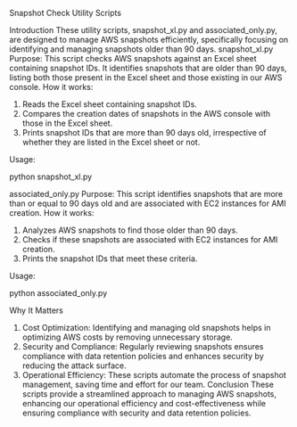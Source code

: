 Snapshot Check Utility Scripts

Introduction
These utility scripts, snapshot_xl.py and associated_only.py, are designed to manage AWS snapshots efficiently, specifically focusing on identifying and managing snapshots older than 90 days.
snapshot_xl.py
Purpose: This script checks AWS snapshots against an Excel sheet containing snapshot IDs. It identifies snapshots that are older than 90 days, listing both those present in the Excel sheet and those existing in our AWS console.
How it works:
1.	Reads the Excel sheet containing snapshot IDs.
2.	Compares the creation dates of snapshots in the AWS console with those in the Excel sheet.
3.	Prints snapshot IDs that are more than 90 days old, irrespective of whether they are listed in the Excel sheet or not.

Usage:

python snapshot_xl.py 


associated_only.py
Purpose: This script identifies snapshots that are more than or equal to 90 days old and are associated with EC2 instances for AMI creation.
How it works:
1.	Analyzes AWS snapshots to find those older than 90 days.
2.	Checks if these snapshots are associated with EC2 instances for AMI creation.
3.	Prints the snapshot IDs that meet these criteria.

Usage:

python associated_only.py 

Why It Matters
1.	Cost Optimization: Identifying and managing old snapshots helps in optimizing AWS costs by removing unnecessary storage.
2.	Security and Compliance: Regularly reviewing snapshots ensures compliance with data retention policies and enhances security by reducing the attack surface.
3.	Operational Efficiency: These scripts automate the process of snapshot management, saving time and effort for our team.
Conclusion
These scripts provide a streamlined approach to managing AWS snapshots, enhancing our operational efficiency and cost-effectiveness while ensuring compliance with security and data retention policies.

